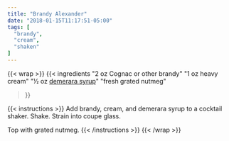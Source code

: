 ```yaml
---
title: "Brandy Alexander"
date: "2018-01-15T11:17:51-05:00"
tags: [
  "brandy",
  "cream",
  "shaken"
]
---
```

{{< wrap >}}
{{< ingredients
  "2 oz Cognac or other brandy"
  "1 oz heavy cream"
  "½ oz [demerara syrup](/ingredients/simple-syrups/#variants)"
  "fresh grated nutmeg"
>}}


{{< instructions >}}
Add brandy, cream, and demerara syrup to a cocktail shaker. Shake. Strain into coupe glass.

Top with grated nutmeg.
{{< /instructions >}}
{{< /wrap >}}
